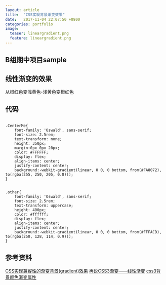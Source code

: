 ```yaml
---
layout: article
title:  "CSS实现背景渐变效果"
date:   2017-11-04 22:07:50 +0800
categories: portfolio
image:
  teaser: lineargradient.png
  feature: lineargradient.png
---
```


## B组期中项目sample

## 线性渐变的效果
从橙红色变浅黄色-浅黄色变橙红色

## 代码
<pre class="highlight"><code>
.CenterMe{
	font-family: 'Oswald', sans-serif;
	font-size: 2.5rem;
	text-transform: none;
    height: 350px;
	margin:0px 0px 20px;
	color: #FFFFFF;
	display: flex;
	align-items: center;
	justify-content: center;
    background:-webkit-gradient(linear, 0 0, 0 bottom, from(#FA8072), to(rgba(255, 250, 205, 0.8)));  
}  


.other{
	font-family: 'Oswald', sans-serif;
	font-size: 2.5rem;
	text-transform: uppercase;
    height: 400px;
	color: #ffffff;
	display: flex;
	align-items: center;
	justify-content: center;
    background:-webkit-gradient(linear, 0 0, 0 bottom, from(#FFFACD), to(rgba(250, 128, 114, 0.9)));  
}  
</code></pre>

## 参考资料

<a href="http://www.zhangxinxu.com/wordpress/2010/04/css%E5%AE%9E%E7%8E%B0%E5%85%BC%E5%AE%B9%E6%80%A7%E7%9A%84%E6%B8%90%E5%8F%98%E8%83%8C%E6%99%AFgradient%E6%95%88%E6%9E%9C/" target="_blank">CSS实现兼容性的渐变背景(gradient)效果</a>
<a href="https://www.w3cplus.com/css3/new-css3-linear-gradient.html" target="_blank">再说CSS3渐变——线性渐变</a>
<a href="http://caibaojian.com/css3-background-gradient.html" target="_blank">css3背景颜色渐变属性</a>
